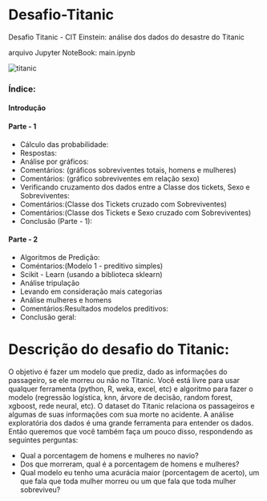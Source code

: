 # Desafio-Titanic
Desafio Titanic - CIT Einstein: análise dos dados do desastre do Titanic

arquivo Jupyter NoteBook: main.ipynb

![titanic](https://user-images.githubusercontent.com/11545292/53095258-2002c980-34fb-11e9-9870-8c188bbcf020.jpg)

### Índice:

#### Introdução

#### Parte - 1
- Cálculo das probabilidade:
- Respostas:
- Análise por gráficos:
- Comentários: (gráficos sobreviventes totais, homens e mulheres)
- Comentários: (gráfico sobreviventes em relação sexo)
- Verificando cruzamento dos dados entre a Classe dos tickets, Sexo e Sobreviventes:
- Comentários:(Classe dos Tickets cruzado com Sobreviventes)
- Comentários:(Classe dos Tickets e Sexo cruzado com Sobreviventes)
- Conclusão (Parte - 1):

#### Parte - 2
- Algoritmos de Predição:
- Coméntarios:(Modelo 1 - preditivo simples)
- Scikit - Learn (usando a biblioteca sklearn)
- Análise tripulação
- Levando em consideração mais categorias
- Análise mulheres e homens
- Comentários:Resultados modelos preditivos:
- Conclusão geral:


# Descrição do desafio do Titanic:

  O objetivo é fazer um modelo que prediz, dado as informações do passageiro, se ele morreu ou não no Titanic. Você está livre para usar qualquer ferramenta (python, R, weka, excel, etc) e algoritmo para fazer o modelo (regressão logística, knn, árvore de decisão, random forest, xgboost, rede neural, etc). O dataset do Titanic relaciona os passageiros e algumas de suas informações com sua morte no acidente. A análise exploratória dos dados é uma grande ferramenta para entender os dados. Então queremos que você também faça um pouco disso, respondendo as seguintes perguntas:
-	Qual a porcentagem de homens e mulheres no navio?
-	Dos que morreram, qual é a porcentagem de homens e mulheres?
-	Qual modelo eu tenho uma acurácia maior (porcentagem de acerto), um que fala que toda mulher morreu ou um que fala que toda mulher sobreviveu?
